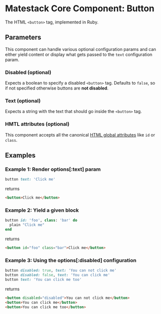 # Matestack Core Component: Button

The HTML `<button>` tag, implemented in Ruby.

## Parameters
This component can handle various optional configuration params and can either yield content or display what gets passed to the `text` configuration param.

### Disabled (optional)
Expects a boolean to specify a disabled `<button>` tag. Defaults to `false`, so if not specified otherwise buttons are **not disabled**.

### Text (optional)
Expects a string with the text that should go inside the `<button>` tag.

### HMTL attributes (optional)
This component accepts all the canonical [HTML global attributes](https://www.w3schools.com/tags/ref_standardattributes.asp) like `id` or `class`.

## Examples

### Example 1: Render options[:text] param

```ruby
button text: 'Click me'
```

returns

```html
<button>Click me</button>
```

### Example 2: Yield a given block

```ruby
button id: 'foo', class: 'bar' do
  plain "Click me"
end
```

returns

```html
<button id="foo" class="bar">Click me</button>
```

### Example 3: Using the options[:disabled] configuration

```ruby
button disabled: true, text: 'You can not click me'
button disabled: false, text: 'You can click me'
button text: 'You can click me too'
```

returns

```html
<button disabled="disabled">You can not click me</button>
<button>You can click me</button>
<button>You can click me too</button>
```
